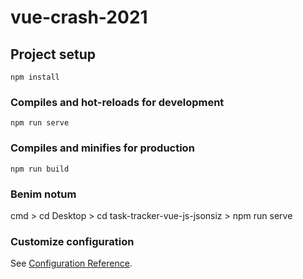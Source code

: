 # vue-crash-2021

## Project setup
```
npm install
```

### Compiles and hot-reloads for development
```
npm run serve
```

### Compiles and minifies for production
```
npm run build
```
### Benim notum
cmd > cd Desktop > cd task-tracker-vue-js-jsonsiz > npm run serve


### Customize configuration
See [Configuration Reference](https://cli.vuejs.org/config/).
